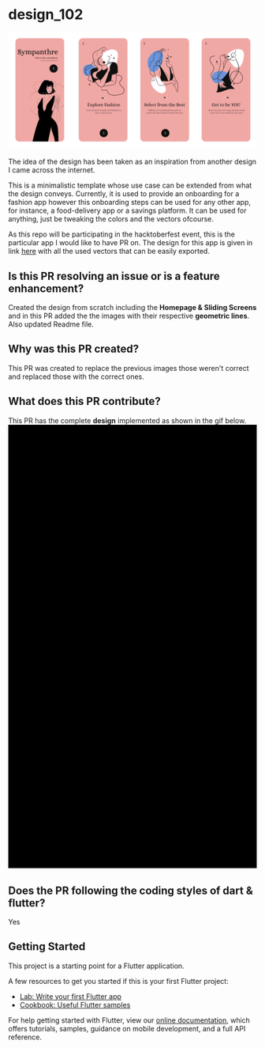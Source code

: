 # design_102

![Design 102](assets/images/design_102.png)

The idea of the design has been taken as an inspiration from another design I came across the internet. 

This is a minimalistic template whose use case can be extended from what the design conveys. Currently, it is used to provide an onboarding for a fashion app however this onboarding steps can be used for any other app, for instance, a food-delivery app or a savings platform. It can be used for anything, just be tweaking the colors and the vectors ofcourse. 

As this repo will be participating in the hacktoberfest event, this is the particular app I would like to have PR on. The design for this app is given in link [here](https://www.figma.com/file/6sugjTvQEZJSXwg1ySK6lK/Sympanthre?node-id=0%3A1) with all the used vectors that can be easily exported. 

## Is this PR resolving an issue or is a feature enhancement?
Created the design from scratch including the **Homepage & Sliding Screens** and in this PR added the the images with their respective **geometric lines**. Also updated Readme file.

## Why was this PR created?
This PR was created to replace the previous images those weren't correct and replaced those with the correct ones.

## What does this PR contribute?
This PR has the complete **design** implemented as shown in the gif below.
![Design 102](assets/design_102.gif)

## Does the PR following the coding styles of dart & flutter?
Yes

## Getting Started

This project is a starting point for a Flutter application.

A few resources to get you started if this is your first Flutter project:

- [Lab: Write your first Flutter app](https://flutter.dev/docs/get-started/codelab)
- [Cookbook: Useful Flutter samples](https://flutter.dev/docs/cookbook)

For help getting started with Flutter, view our
[online documentation](https://flutter.dev/docs), which offers tutorials,
samples, guidance on mobile development, and a full API reference.

